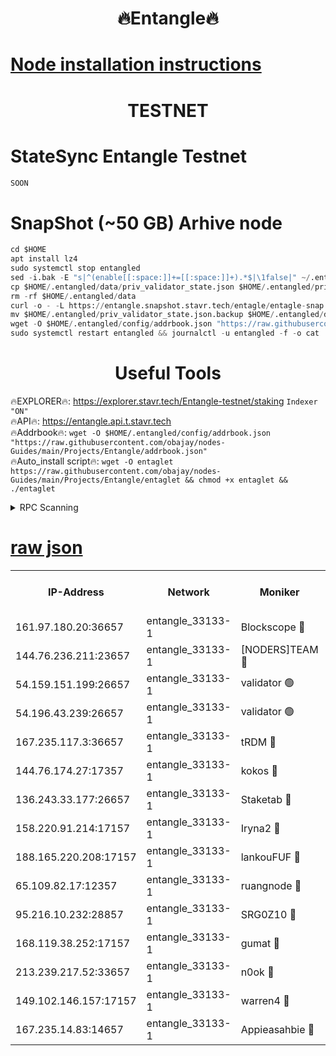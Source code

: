 <h1 align="center"> 🔥Entangle🔥</h1>

[Node installation instructions](https://github.com/obajay/nodes-Guides/tree/main/Projects/Entangle)
=

<h1 align="center"> TESTNET</h1>

# StateSync Entangle Testnet
```python
SOON
```
# SnapShot (~50 GB) Arhive node
```python
cd $HOME
apt install lz4
sudo systemctl stop entangled
sed -i.bak -E "s|^(enable[[:space:]]+=[[:space:]]+).*$|\1false|" ~/.entangled/config/config.toml
cp $HOME/.entangled/data/priv_validator_state.json $HOME/.entangled/priv_validator_state.json.backup
rm -rf $HOME/.entangled/data
curl -o - -L https://entangle.snapshot.stavr.tech/entagle/entagle-snap.tar.lz4 | lz4 -c -d - | tar -x -C $HOME/.entangled --strip-components 2
mv $HOME/.entangled/priv_validator_state.json.backup $HOME/.entangled/data/priv_validator_state.json
wget -O $HOME/.entangled/config/addrbook.json "https://raw.githubusercontent.com/obajay/nodes-Guides/main/Projects/Entangle/addrbook.json"
sudo systemctl restart entangled && journalctl -u entangled -f -o cat
```
 <h1 align="center"> Useful Tools</h1>
 
🔥EXPLORER🔥: https://explorer.stavr.tech/Entangle-testnet/staking        `Indexer "ON"` \
🔥API🔥:      https://entangle.api.t.stavr.tech \
🔥Addrbook🔥: ```wget -O $HOME/.entangled/config/addrbook.json "https://raw.githubusercontent.com/obajay/nodes-Guides/main/Projects/Entangle/addrbook.json"``` \
🔥Auto_install script🔥:  `wget -O entaglet https://raw.githubusercontent.com/obajay/nodes-Guides/main/Projects/Entangle/entaglet && chmod +x entaglet && ./entaglet`


<details>
<summary>RPC Scanning</summary>

<h2 align="center"> We scan nodes in real time every 4 hours. And we provide the final result of RPC endpoints.
We cannot influence the operation of these nodes in any way. </h2>


```python
If Voting Power is higher than 0 --> then the Node is a validator of the network and may be subject to attack and be a potential threat to the chain.
```
```python
We marked such validators with a red symbol
```

</details>

[raw json](https://rpc-check.entangt.stavr.tech/entangt/rpc-entangt-result.json)
=


<table><tr><th>IP-Address</th><th>Network</th><th>Moniker</th><th>Latest Block Height</th><th>Earliest Block Height</th><th>Catching Up</th><th>Tx Index</th><th>Voting Power</th><th>Scan Time</th></tr><tr><td>161.97.180.20:36657</td><td>entangle_33133-1</td><td>Blockscope 🔴</td><td>1138790</td><td>1</td><td>False</td><td>off</td><td>259586473635098</td><td>2023-12-15T22:33:24.563251454UTC</td></tr><tr><td>144.76.236.211:23657</td><td>entangle_33133-1</td><td>[NODERS]TEAM 🔴</td><td>1138792</td><td>1</td><td>False</td><td>off</td><td>47049700500000000</td><td>2023-12-15T22:33:34.742844024UTC</td></tr><tr><td>54.159.151.199:26657</td><td>entangle_33133-1</td><td>validator 🟢</td><td>1138793</td><td>1</td><td>False</td><td>on</td><td>0</td><td>2023-12-15T22:33:42.003469349UTC</td></tr><tr><td>54.196.43.239:26657</td><td>entangle_33133-1</td><td>validator 🟢</td><td>1112137</td><td>1</td><td>False</td><td>on</td><td>0</td><td>2023-12-15T22:33:42.678312838UTC</td></tr><tr><td>167.235.117.3:36657</td><td>entangle_33133-1</td><td>tRDM 🔴</td><td>1138794</td><td>1</td><td>False</td><td>on</td><td>56719660338000</td><td>2023-12-15T22:33:45.813411469UTC</td></tr><tr><td>144.76.174.27:17357</td><td>entangle_33133-1</td><td>kokos 🔴</td><td>1138792</td><td>145001</td><td>False</td><td>on</td><td>89890100000000</td><td>2023-12-15T22:33:32.055832322UTC</td></tr><tr><td>136.243.33.177:26657</td><td>entangle_33133-1</td><td>Staketab 🔴</td><td>1138793</td><td>660001</td><td>False</td><td>on</td><td>23111111100000</td><td>2023-12-15T22:33:37.029442964UTC</td></tr><tr><td>158.220.91.214:17157</td><td>entangle_33133-1</td><td>Iryna2 🔴</td><td>1138794</td><td>704001</td><td>False</td><td>on</td><td>166890937000019</td><td>2023-12-15T22:33:43.172834959UTC</td></tr><tr><td>188.165.220.208:17157</td><td>entangle_33133-1</td><td>lankouFUF 🔴</td><td>1138791</td><td>725001</td><td>False</td><td>on</td><td>180899900000002</td><td>2023-12-15T22:33:27.691457233UTC</td></tr><tr><td>65.109.82.17:12357</td><td>entangle_33133-1</td><td>ruangnode 🔴</td><td>1138791</td><td>806001</td><td>False</td><td>off</td><td>252606232826436</td><td>2023-12-15T22:33:25.026804647UTC</td></tr><tr><td>95.216.10.232:28857</td><td>entangle_33133-1</td><td>SRG0Z10 🔴</td><td>1138790</td><td>842001</td><td>False</td><td>off</td><td>9999999000000</td><td>2023-12-15T22:33:19.902428893UTC</td></tr><tr><td>168.119.38.252:17157</td><td>entangle_33133-1</td><td>gumat 🔴</td><td>1138791</td><td>962001</td><td>False</td><td>on</td><td>253013548351851</td><td>2023-12-15T22:33:27.403386233UTC</td></tr><tr><td>213.239.217.52:33657</td><td>entangle_33133-1</td><td>n0ok 🔴</td><td>1138793</td><td>1038793</td><td>False</td><td>off</td><td>46574292273662988</td><td>2023-12-15T22:33:41.328463545UTC</td></tr><tr><td>149.102.146.157:17157</td><td>entangle_33133-1</td><td>warren4 🔴</td><td>1138792</td><td>1054001</td><td>False</td><td>on</td><td>151480740514179</td><td>2023-12-15T22:33:34.474978420UTC</td></tr><tr><td>167.235.14.83:14657</td><td>entangle_33133-1</td><td>Appieasahbie 🔴</td><td>1138794</td><td>1076001</td><td>False</td><td>on</td><td>44568809900999996</td><td>2023-12-15T22:33:43.532299545UTC</td></tr></table>
